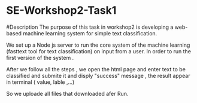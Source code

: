 # SE-Workshop2-Task1
#Description
The purpose of this task in workshop2 is developing a web-based machine learning system for simple text classification.

We set up a Node js server to run the core system of the machine learning (fasttext tool for text classification) on input from a user. In order to run the first version of the system .

After we follow all the steps , we open the html page and enter text to be classified and submite it and disply "success" message , the result appear in terminal ( value, lable ,...)

So we uploade all files that downloaded afer Run. 
